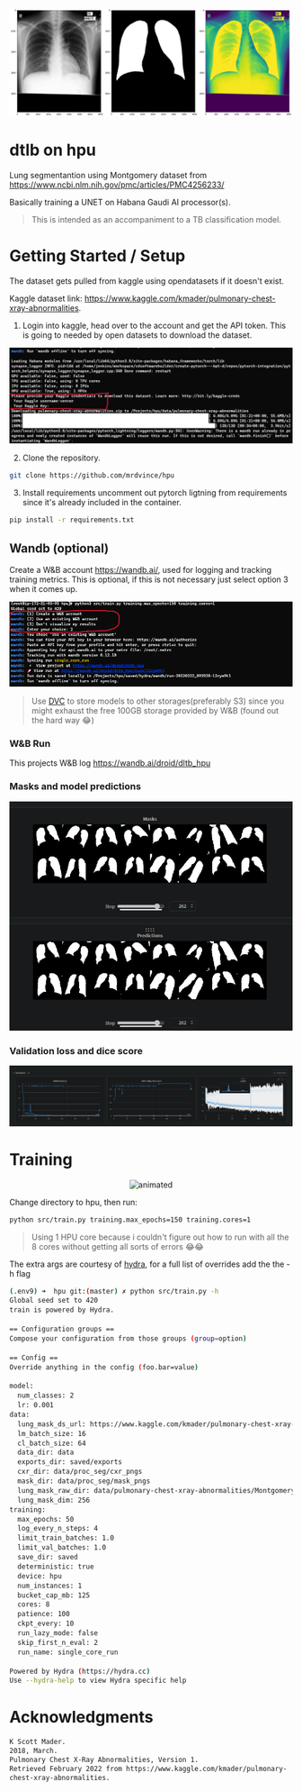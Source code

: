 ![](images/mask_image.png)

# dtlb on hpu
Lung segmentantion using Montgomery dataset from https://www.ncbi.nlm.nih.gov/pmc/articles/PMC4256233/

Basically training a UNET on Habana Gaudi AI processor(s).

> This is intended as an accompaniment to a TB classification model.

# Getting Started / Setup
The dataset gets pulled from kaggle using opendatasets if it doesn't exist.

Kaggle dataset link: https://www.kaggle.com/kmader/pulmonary-chest-xray-abnormalities.

1. Login into kaggle, head over to the account and get the API token. This is going to needed by open datasets to download the dataset.

![](images/kaggle.png)

2. Clone the repository.

```bash
git clone https://github.com/mrdvince/hpu
```
3. Install requirements
uncomment out pytorch ligtning from requirements since it's already included in the container.

```bash
pip install -r requirements.txt
```

## Wandb (optional)
Create a W&B account https://wandb.ai/, used for logging and tracking training metrics.
This is optional, if this is not necessary just select option 3 when it comes up.

![](images/wandb.png)

> Use [DVC](https://dvc.org/) to store models to other storages(preferably S3) since you might exhaust the free 100GB storage provided by W&B (found out the hard way 😂)

### W&B Run
This projects W&B log https://wandb.ai/droid/dltb_hpu

### Masks and model predictions
![](images/wandb_masks_preds.png)

### Validation loss and dice score
![](images/val_loss_dice.png)

# Training
<p align="center">
  <img src="images/log.gif" alt="animated" />
</p>


Change directory to hpu, then run:

```bash
python src/train.py training.max_epochs=150 training.cores=1
```

> Using 1 HPU core because i couldn't figure out how to run with all the 8 cores without getting all sorts of errors 😂😂

The extra args are courtesy of [hydra](https://github.com/facebookresearch/hydra), for a full list of overrides add the the -h flag

```bash
(.env9) ➜  hpu git:(master) ✗ python src/train.py -h
Global seed set to 420
train is powered by Hydra.

== Configuration groups ==
Compose your configuration from those groups (group=option)

== Config ==
Override anything in the config (foo.bar=value)

model:
  num_classes: 2
  lr: 0.001
data:
  lung_mask_ds_url: https://www.kaggle.com/kmader/pulmonary-chest-xray-abnormalities
  lm_batch_size: 16
  cl_batch_size: 64
  data_dir: data
  exports_dir: saved/exports
  cxr_dir: data/proc_seg/cxr_pngs
  mask_dir: data/proc_seg/mask_pngs
  lung_mask_raw_dir: data/pulmonary-chest-xray-abnormalities/Montgomery/MontgomerySet/CXR_png
  lung_mask_dim: 256
training:
  max_epochs: 50
  log_every_n_steps: 4
  limit_train_batches: 1.0
  limit_val_batches: 1.0
  save_dir: saved
  deterministic: true
  device: hpu
  num_instances: 1
  bucket_cap_mb: 125
  cores: 8
  patience: 100
  ckpt_every: 10
  run_lazy_mode: false
  skip_first_n_eval: 2
  run_name: single_core_run

Powered by Hydra (https://hydra.cc)
Use --hydra-help to view Hydra specific help
```

# Acknowledgments
```
K Scott Mader. 
2018, March. 
Pulmonary Chest X-Ray Abnormalities, Version 1. 
Retrieved February 2022 from https://www.kaggle.com/kmader/pulmonary-chest-xray-abnormalities.
```